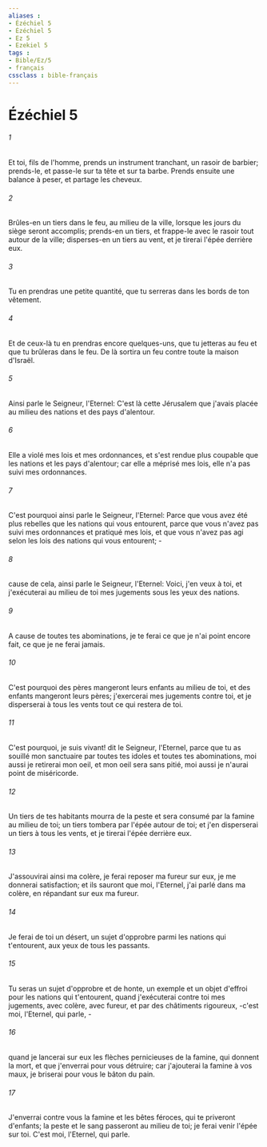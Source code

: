 ```yaml
---
aliases : 
- Ézéchiel 5
- Ézéchiel 5
- Ez 5
- Ezekiel 5
tags : 
- Bible/Ez/5
- français
cssclass : bible-français
---
```


# Ézéchiel 5

###### 1
Et toi, fils de l'homme, prends un instrument tranchant, un rasoir de barbier; prends-le, et passe-le sur ta tête et sur ta barbe. Prends ensuite une balance à peser, et partage les cheveux.
###### 2
Brûles-en un tiers dans le feu, au milieu de la ville, lorsque les jours du siège seront accomplis; prends-en un tiers, et frappe-le avec le rasoir tout autour de la ville; disperses-en un tiers au vent, et je tirerai l'épée derrière eux.
###### 3
Tu en prendras une petite quantité, que tu serreras dans les bords de ton vêtement.
###### 4
Et de ceux-là tu en prendras encore quelques-uns, que tu jetteras au feu et que tu brûleras dans le feu. De là sortira un feu contre toute la maison d'Israël.
###### 5
Ainsi parle le Seigneur, l'Eternel: C'est là cette Jérusalem que j'avais placée au milieu des nations et des pays d'alentour.
###### 6
Elle a violé mes lois et mes ordonnances, et s'est rendue plus coupable que les nations et les pays d'alentour; car elle a méprisé mes lois, elle n'a pas suivi mes ordonnances.
###### 7
C'est pourquoi ainsi parle le Seigneur, l'Eternel: Parce que vous avez été plus rebelles que les nations qui vous entourent, parce que vous n'avez pas suivi mes ordonnances et pratiqué mes lois, et que vous n'avez pas agi selon les lois des nations qui vous entourent; -
###### 8
cause de cela, ainsi parle le Seigneur, l'Eternel: Voici, j'en veux à toi, et j'exécuterai au milieu de toi mes jugements sous les yeux des nations.
###### 9
A cause de toutes tes abominations, je te ferai ce que je n'ai point encore fait, ce que je ne ferai jamais.
###### 10
C'est pourquoi des pères mangeront leurs enfants au milieu de toi, et des enfants mangeront leurs pères; j'exercerai mes jugements contre toi, et je disperserai à tous les vents tout ce qui restera de toi.
###### 11
C'est pourquoi, je suis vivant! dit le Seigneur, l'Eternel, parce que tu as souillé mon sanctuaire par toutes tes idoles et toutes tes abominations, moi aussi je retirerai mon oeil, et mon oeil sera sans pitié, moi aussi je n'aurai point de miséricorde.
###### 12
Un tiers de tes habitants mourra de la peste et sera consumé par la famine au milieu de toi; un tiers tombera par l'épée autour de toi; et j'en disperserai un tiers à tous les vents, et je tirerai l'épée derrière eux.
###### 13
J'assouvirai ainsi ma colère, je ferai reposer ma fureur sur eux, je me donnerai satisfaction; et ils sauront que moi, l'Eternel, j'ai parlé dans ma colère, en répandant sur eux ma fureur.
###### 14
Je ferai de toi un désert, un sujet d'opprobre parmi les nations qui t'entourent, aux yeux de tous les passants.
###### 15
Tu seras un sujet d'opprobre et de honte, un exemple et un objet d'effroi pour les nations qui t'entourent, quand j'exécuterai contre toi mes jugements, avec colère, avec fureur, et par des châtiments rigoureux, -c'est moi, l'Eternel, qui parle, -
###### 16
quand je lancerai sur eux les flèches pernicieuses de la famine, qui donnent la mort, et que j'enverrai pour vous détruire; car j'ajouterai la famine à vos maux, je briserai pour vous le bâton du pain.
###### 17
J'enverrai contre vous la famine et les bêtes féroces, qui te priveront d'enfants; la peste et le sang passeront au milieu de toi; je ferai venir l'épée sur toi. C'est moi, l'Eternel, qui parle.
